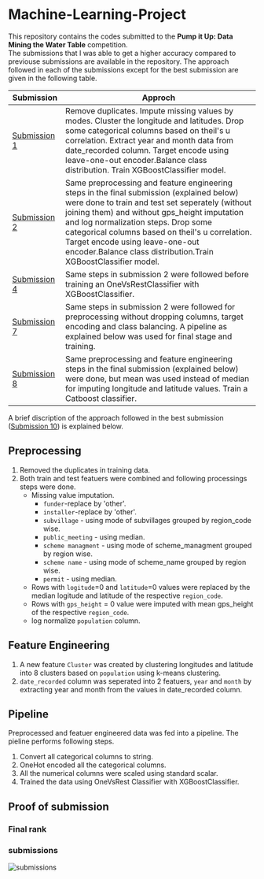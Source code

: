 # Machine-Learning-Project
This repository contains the codes submitted to the <b>Pump it Up: Data Mining the Water Table</b> competition.
<br>The submissions that I was able to get a higher accuracy compared to previouse submissions are available in the repository. The approach followed in each of the submissions except for the best submission are given in the following table.

| Submission | Approch |
| --- | --- |
| [Submission 1](XGBoost_sub1.ipynb) | Remove duplicates. Impute missing values by modes. Cluster the longitude and latitudes. Drop some categorical columns based on theil's u correlation. Extract year and month data from date_recorded column. Target encode using leave-one-out encoder.Balance class distribution. Train XGBoostClassifier model. |
| [Submission 2](XGBoost_sub2.ipynb) | Same preprocessing and feature engineering steps in the final submission (explained below) were done to train and test set seperately (without joining them) and without gps_height imputation and log normalization steps. Drop some categorical columns based on theil's u correlation. Target encode using leave-one-out encoder.Balance class distribution.Train XGBoostClassifier model. |
| [Submission 4](OneVsRest_XGBoost_sub4.ipynb) | Same steps in submission 2 were followed before training an OneVsRestClassifier with XGBoostClassifier. |
| [Submission 7](XGBoost_sub7.ipynb) | Same steps in submission 2 were followed for preprocessing without dropping columns, target encoding and class balancing. A pipeline as explained below was used for final stage and training. |
| [Submission 8](CatBoost_sub8.ipynb) | Same preprocessing and feature engineering steps in the final submission (explained below) were done, but mean was used instead of median for imputing longitude and latitude values. Train a Catboost classifier. |

A brief discription of the approach followed in the best submission ([Submission 10](XGBoost_sub10.ipynb)) is explained below.

## Preprocessing
1. Removed the duplicates in training data.
2. Both train and test featuers were combined and following processings steps were done.
   * Missing value imputation.
     * ```funder```-replace by 'other'.
     * ```installer```-replace by 'other'.
     * ```subvillage``` - using mode of subvillages grouped by region_code wise.
     * ```public_meeting``` - using median.
     * ```scheme managment``` - using mode of scheme_managment grouped by region wise.
     * ```scheme name``` - using mode of scheme_name grouped by region wise.
     * ```permit``` - using median.
   * Rows with ```logitude```=0 and ```latitude```=0 values were replaced by the median logitude and latitude of the respective ```region_code```.
   * Rows with ```gps_height``` = 0 value were imputed with mean gps_height of the respective ```region_code```.
   * log normalize ```population``` column.

## Feature Engineering
1. A new feature ```Cluster``` was created by clustering longitudes and latitude into 8 clusters based on ```population``` using k-means clustering.
2. ```date_recorded``` column was seperated into 2 featuers, ```year``` and ```month``` by extracting year and month from the values in date_recorded column.

## Pipeline
Preprocessed and featuer engineered data was fed into a pipeline. The pieline performs following steps.
1. Convert all categorical columns to string.
2. OneHot encoded all the categorical columns.
3. All the numerical columns were scaled using standard scalar.
4. Trained the data using OneVsRest Classifier with XGBoostClassifier.

## Proof of submission
### Final rank
### submissions
![submissions](https://user-images.githubusercontent.com/47599759/133367787-da2d2fd1-fcb8-46f5-9678-d44d6cd4a42c.PNG)
